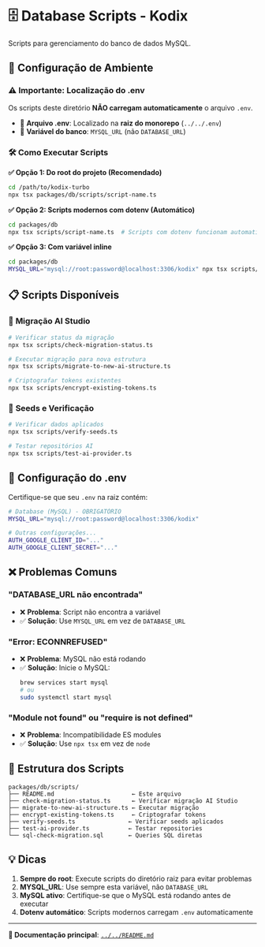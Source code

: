 # 🗄️ Database Scripts - Kodix

Scripts para gerenciamento do banco de dados MySQL.

## 🔧 **Configuração de Ambiente**

### ⚠️ **Importante: Localização do .env**

Os scripts deste diretório **NÃO carregam automaticamente** o arquivo `.env`.

- 📂 **Arquivo .env**: Localizado na **raiz do monorepo** (`../../.env`)
- 🔗 **Variável do banco**: `MYSQL_URL` (não `DATABASE_URL`)

### 🛠️ **Como Executar Scripts**

**✅ Opção 1: Do root do projeto (Recomendado)**

```bash
cd /path/to/kodix-turbo
npx tsx packages/db/scripts/script-name.ts
```

**✅ Opção 2: Scripts modernos com dotenv (Automático)**

```bash
cd packages/db
npx tsx scripts/script-name.ts  # Scripts com dotenv funcionam automaticamente
```

**✅ Opção 3: Com variável inline**

```bash
cd packages/db
MYSQL_URL="mysql://root:password@localhost:3306/kodix" npx tsx scripts/script-name.ts
```

## 📋 **Scripts Disponíveis**

### 🚀 **Migração AI Studio**

```bash
# Verificar status da migração
npx tsx scripts/check-migration-status.ts

# Executar migração para nova estrutura
npx tsx scripts/migrate-to-new-ai-structure.ts

# Criptografar tokens existentes
npx tsx scripts/encrypt-existing-tokens.ts
```

### 🌱 **Seeds e Verificação**

```bash
# Verificar dados aplicados
npx tsx scripts/verify-seeds.ts

# Testar repositórios AI
npx tsx scripts/test-ai-provider.ts
```

## 🔗 **Configuração do .env**

Certifique-se que seu `.env` na raiz contém:

```bash
# Database (MySQL) - OBRIGATÓRIO
MYSQL_URL="mysql://root:password@localhost:3306/kodix"

# Outras configurações...
AUTH_GOOGLE_CLIENT_ID="..."
AUTH_GOOGLE_CLIENT_SECRET="..."
```

## ❌ **Problemas Comuns**

### **"DATABASE_URL não encontrada"**

- ❌ **Problema**: Script não encontra a variável
- ✅ **Solução**: Use `MYSQL_URL` em vez de `DATABASE_URL`

### **"Error: ECONNREFUSED"**

- ❌ **Problema**: MySQL não está rodando
- ✅ **Solução**: Inicie o MySQL:
  ```bash
  brew services start mysql
  # ou
  sudo systemctl start mysql
  ```

### **"Module not found" ou "require is not defined"**

- ❌ **Problema**: Incompatibilidade ES modules
- ✅ **Solução**: Use `npx tsx` em vez de `node`

## 🧭 **Estrutura dos Scripts**

```text
packages/db/scripts/
├── README.md                      ← Este arquivo
├── check-migration-status.ts      ← Verificar migração AI Studio
├── migrate-to-new-ai-structure.ts ← Executar migração
├── encrypt-existing-tokens.ts     ← Criptografar tokens
├── verify-seeds.ts               ← Verificar seeds aplicados
├── test-ai-provider.ts           ← Testar repositories
└── sql-check-migration.sql       ← Queries SQL diretas
```

## 💡 **Dicas**

1. **Sempre do root**: Execute scripts do diretório raiz para evitar problemas
2. **MYSQL_URL**: Use sempre esta variável, não `DATABASE_URL`
3. **MySQL ativo**: Certifique-se que o MySQL está rodando antes de executar
4. **Dotenv automático**: Scripts modernos carregam `.env` automaticamente

---

**📖 Documentação principal**: [`../../README.md`](../../README.md)
